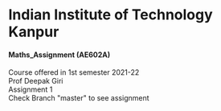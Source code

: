 # Indian Institute of Technology Kanpur
#### Maths_Assignment (AE602A)

Course offered in 1st semester 2021-22
<br/>
Prof Deepak Giri
<br/>
Assignment 1 
<br/>
Check Branch "master" to see assignment
